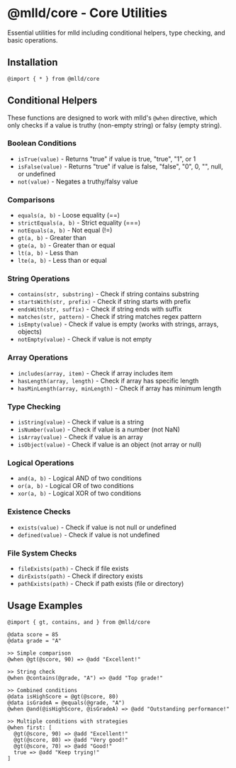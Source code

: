 # @mlld/core - Core Utilities

Essential utilities for mlld including conditional helpers, type checking, and basic operations.

## Installation

```mlld
@import { * } from @mlld/core
```

## Conditional Helpers

These functions are designed to work with mlld's `@when` directive, which only checks if a value is truthy (non-empty string) or falsy (empty string).

### Boolean Conditions

- `isTrue(value)` - Returns "true" if value is true, "true", "1", or 1
- `isFalse(value)` - Returns "true" if value is false, "false", "0", 0, "", null, or undefined
- `not(value)` - Negates a truthy/falsy value

### Comparisons

- `equals(a, b)` - Loose equality (==)
- `strictEquals(a, b)` - Strict equality (===)
- `notEquals(a, b)` - Not equal (!=)
- `gt(a, b)` - Greater than
- `gte(a, b)` - Greater than or equal
- `lt(a, b)` - Less than
- `lte(a, b)` - Less than or equal

### String Operations

- `contains(str, substring)` - Check if string contains substring
- `startsWith(str, prefix)` - Check if string starts with prefix
- `endsWith(str, suffix)` - Check if string ends with suffix
- `matches(str, pattern)` - Check if string matches regex pattern
- `isEmpty(value)` - Check if value is empty (works with strings, arrays, objects)
- `notEmpty(value)` - Check if value is not empty

### Array Operations

- `includes(array, item)` - Check if array includes item
- `hasLength(array, length)` - Check if array has specific length
- `hasMinLength(array, minLength)` - Check if array has minimum length

### Type Checking

- `isString(value)` - Check if value is a string
- `isNumber(value)` - Check if value is a number (not NaN)
- `isArray(value)` - Check if value is an array
- `isObject(value)` - Check if value is an object (not array or null)

### Logical Operations

- `and(a, b)` - Logical AND of two conditions
- `or(a, b)` - Logical OR of two conditions
- `xor(a, b)` - Logical XOR of two conditions

### Existence Checks

- `exists(value)` - Check if value is not null or undefined
- `defined(value)` - Check if value is not undefined

### File System Checks

- `fileExists(path)` - Check if file exists
- `dirExists(path)` - Check if directory exists
- `pathExists(path)` - Check if path exists (file or directory)

## Usage Examples

```mlld
@import { gt, contains, and } from @mlld/core

@data score = 85
@data grade = "A"

>> Simple comparison
@when @gt(@score, 90) => @add "Excellent!"

>> String check
@when @contains(@grade, "A") => @add "Top grade!"

>> Combined conditions
@data isHighScore = @gt(@score, 80)
@data isGradeA = @equals(@grade, "A")
@when @and(@isHighScore, @isGradeA) => @add "Outstanding performance!"

>> Multiple conditions with strategies
@when first: [
  @gt(@score, 90) => @add "Excellent!"
  @gt(@score, 80) => @add "Very good!"
  @gt(@score, 70) => @add "Good!"
  true => @add "Keep trying!"
]
```